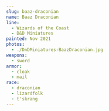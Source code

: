 ```yaml
---
slug: baaz-draconian
name: Baaz Draconian
line:
  - Wizards of the Coast
  - D&D Miniatures
painted: Nov 2021
photos:
  - ./DnDMiniatures-BaazDraconian.jpg
weapons:
  - sword
armor:
  - cloak
  - mail
race:
  - draconian
  - lizardfolk
  - t'skrang
---
```

